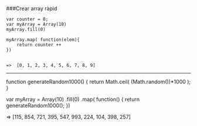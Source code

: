 

###Crear array ràpid

```
var counter = 0;
var myArray = Array(10)
myArray.fill(0)

myArray.map( function(elem){
    return counter ++
})


=>  [0, 1, 2, 3, 4, 5, 6, 7, 8, 9]

```

________

function generateRandom1000() {
  return Math.ceil( (Math.random())*1000 );
}

var myArray = Array(10)
                .fill(0)
                .map( function() {
                  return generateRandom1000();
                })


=>   [115, 854, 721, 395, 547, 993, 224, 104, 398, 257]
